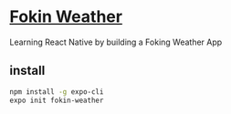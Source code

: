 # [Fokin Weather](https://nomadcoders.co/react-native-for-beginners/lobby)
Learning React Native by building a Foking Weather App
## install
```bash
npm install -g expo-cli
expo init fokin-weather
```

